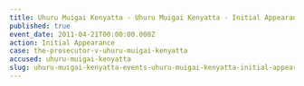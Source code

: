 ```yaml
---
title: Uhuru Muigai Kenyatta - Uhuru Muigai Kenyatta - Initial Appearance
published: true
event_date: 2011-04-21T00:00:00.000Z
action: Initial Appearance
case: the-prosecutor-v-uhuru-muigai-kenyatta
accused: uhuru-muigai-kenyatta
slug: uhuru-muigai-kenyatta-events-uhuru-muigai-kenyatta-initial-appearance
---
```



